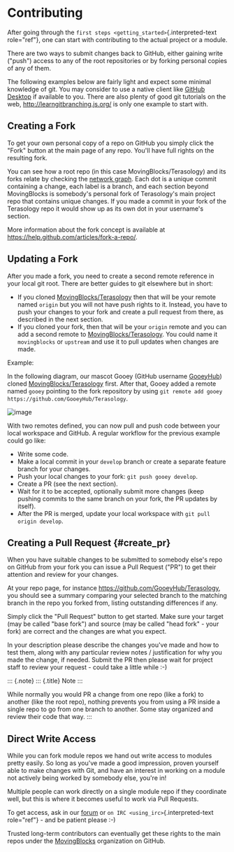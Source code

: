 Contributing
============

After going through the
`first steps <getting_started>`{.interpreted-text role="ref"}, one can
start with contributing to the actual project or a module.

There are two ways to submit changes back to GitHub, either gaining
write (\"push\") access to any of the root repositories or by forking
personal copies of any of them.

The following examples below are fairly light and expect some minimal
knowledge of git. You may consider to use a native client like [GitHub
Desktop](https://desktop.github.com/) if available to you. There are
also plenty of good git tutorials on the web,
<http://learngitbranching.js.org/> is only one example to start with.

Creating a Fork
---------------

To get your own personal copy of a repo on GitHub you simply click the
\"Fork\" button at the main page of any repo. You\'ll have full rights
on the resulting fork.

You can see how a root repo (in this case MovingBlocks/Terasology) and
its forks relate by checking the [network
graph](https://github.com/MovingBlocks/Terasology/network). Each dot is
a unique commit containing a change, each label is a branch, and each
section beyond MovingBlocks is somebody\'s personal fork of
Terasology\'s main project repo that contains unique changes. If you
made a commit in your fork of the Terasology repo it would show up as
its own dot in your username\'s section.

More information about the fork concept is available at
<https://help.github.com/articles/fork-a-repo/>.

Updating a Fork
---------------

After you made a fork, you need to create a second remote reference in
your local git root. There are better guides to git elsewhere but in
short:

-   If you cloned
    [MovingBlocks/Terasology](https://github.com/MovingBlocks/Terasology)
    then that will be your remote named `origin` but you will not have
    push rights to it. Instead, you have to push your changes to your
    fork and create a pull request from there, as described in the next
    section.
-   If you cloned your fork, then that will be your `origin` remote and
    you can add a second remote to
    [MovingBlocks/Terasology](https://github.com/MovingBlocks/Terasology).
    You could name it `movingblocks` or `upstream` and use it to pull
    updates when changes are made.

Example:

In the following diagram, our mascot Gooey (GitHub username
[GooeyHub](https://github.com/GooeyHub)) cloned
[MovingBlocks/Terasology](https://github.com/MovingBlocks/Terasology)
first. After that, Gooey added a remote named `gooey` pointing to the
fork repository by using
`git remote add gooey https://github.com/GooeyHub/Terasology`.

![image](img/forks.png)

With two remotes defined, you can now pull and push code between your
local workspace and GitHub. A regular workflow for the previous example
could go like:

-   Write some code.
-   Make a local commit in your `develop` branch or create a separate
    feature branch for your changes.
-   Push your local changes to your fork: `git push gooey develop`.
-   Create a PR (see the next section).
-   Wait for it to be accepted, optionally submit more changes (keep
    pushing commits to the same branch on your fork, the PR updates by
    itself).
-   After the PR is merged, update your local workspace with
    `git pull origin develop`.

Creating a Pull Request {#create_pr}
-----------------------

When you have suitable changes to be submitted to somebody else\'s repo
on GitHub from your fork you can issue a Pull Request (\"PR\") to get
their attention and review for your changes.

At your repo page, for instance
<https://github.com/GooeyHub/Terasology>, you should see a summary
comparing your selected branch to the matching branch in the repo you
forked from, listing outstanding differences if any.

Simply click the \"Pull Request\" button to get started. Make sure your
target (may be called \"base fork\") and source (may be called \"head
fork\" - your fork) are correct and the changes are what you expect.

In your description please describe the changes you\'ve made and how to
test them, along with any particular review notes / justification for
why you made the change, if needed. Submit the PR then please wait for
project staff to review your request - could take a little while :-)

::: {.note}
::: {.title}
Note
:::

While normally you would PR a change from one repo (like a fork) to
another (like the root repo), nothing prevents you from using a PR
inside a single repo to go from one branch to another. Some stay
organized and review their code that way.
:::

Direct Write Access
-------------------

While you can fork module repos we hand out write access to modules
pretty easily. So long as you\'ve made a good impression, proven
yourself able to make changes with Git, and have an interest in working
on a module not actively being worked by somebody else, you\'re in!

Multiple people can work directly on a single module repo if they
coordinate well, but this is where it becomes useful to work via Pull
Requests.

To get access, ask in our [forum](http://forum.terasology.org/forum) or
`on IRC <using_irc>`{.interpreted-text role="ref"} - and be patient
please :-)

Trusted long-term contributors can eventually get these rights to the
main repos under the [MovingBlocks](https://github.com/MovingBlocks)
organization on GitHub.

